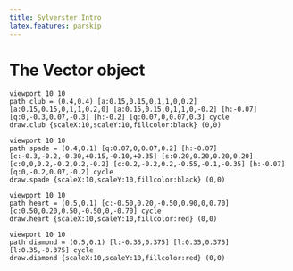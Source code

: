 ```yaml
---
title: Sylverster Intro
latex.features: parskip
---
```



# The Vector object

```diagram{outline,width:4cm}
viewport 10 10
path club = (0.4,0.4) [a:0.15,0.15,0,1,1,0,0.2] [a:0.15,0.15,0,1,1,0.2,0] [a:0.15,0.15,0,1,1,0,-0.2] [h:-0.07] [q:0,-0.3,0.07,-0.3] [h:-0.2] [q:0.07,0,0.07,0.3] cycle
draw.club {scaleX:10,scaleY:10,fillcolor:black} (0,0)
```
```diagram{outline,width:4cm}
viewport 10 10
path spade = (0.4,0.1) [q:0.07,0,0.07,0.2] [h:-0.07] [c:-0.3,-0.2,-0.30,+0.15,-0.10,+0.35] [s:0.20,0.20,0.20,0.20] [c:0,0,0.2,-0.2,0.2,-0.2] [c:0.2,-0.2,0.2,-0.55,-0.1,-0.35] [h:-0.07] [q:0,-0.2,0.07,-0.2] cycle
draw.spade {scaleX:10,scaleY:10,fillcolor:black} (0,0)
```
```diagram{outline,width:4cm}
viewport 10 10
path heart = (0.5,0.1) [c:-0.50,0.20,-0.50,0.90,0,0.70] [c:0.50,0.20,0.50,-0.50,0,-0.70] cycle
draw.heart {scaleX:10,scaleY:10,fillcolor:red} (0,0)
```
```diagram{outline,width:4cm}
viewport 10 10
path diamond = (0.5,0.1) [l:-0.35,0.375] [l:0.35,0.375] [l:0.35,-0.375] cycle
draw.diamond {scaleX:10,scaleY:10,fillcolor:red} (0,0)
```


